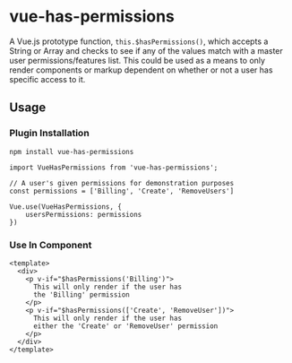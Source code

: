 # vue-has-permissions

A Vue.js prototype function, `this.$hasPermissions()`, which accepts a String or Array and checks to see if any of the values match with a master user permissions/features list. This could be used as a means to only render components or markup dependent on whether or not a user has specific access to it.

## Usage

### Plugin Installation
```
npm install vue-has-permissions
```

```vue
import VueHasPermissions from 'vue-has-permissions';

// A user's given permissions for demonstration purposes
const permissions = ['Billing', 'Create', 'RemoveUsers']

Vue.use(VueHasPermissions, {
    usersPermissions: permissions
})
```

### Use In Component
```vue
<template>
  <div>
    <p v-if="$hasPermissions('Billing')">
      This will only render if the user has 
      the 'Billing' permission
    </p>
    <p v-if="$hasPermissions(['Create', 'RemoveUser'])">
      This will only render if the user has
      either the 'Create' or 'RemoveUser' permission
    </p>
  </div>
</template>
```